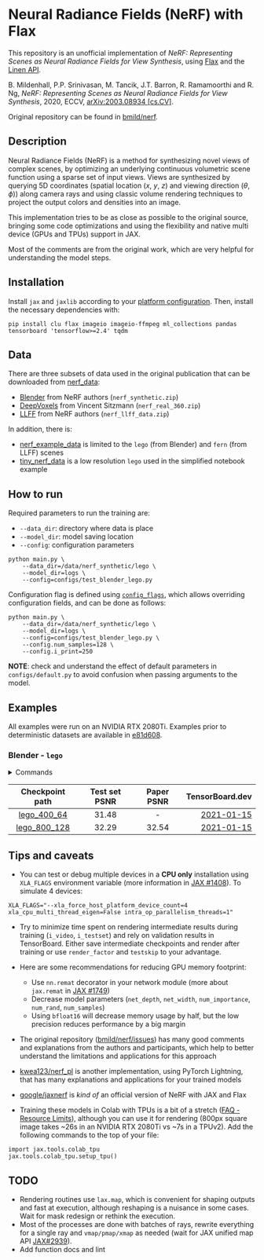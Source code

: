 # Neural Radiance Fields (NeRF) with Flax

This repository is an unofficial implementation of *NeRF: Representing Scenes as Neural Radiance Fields for View Synthesis*, using [Flax](https://github.com/google/flax) and the [Linen API](https://github.com/google/flax/tree/master/flax/linen).

B. Mildenhall, P.P. Srinivasan, M. Tancik, J.T. Barron, R. Ramamoorthi and R. Ng, *NeRF: Representing Scenes as Neural Radiance Fields for View Synthesis*, 2020, ECCV, [arXiv:2003.08934 [cs.CV]](https://arxiv.org/abs/2003.08934).

Original repository can be found in [bmild/nerf](https://github.com/bmild/nerf).

## Description

Neural Radiance Fields (NeRF) is a method for synthesizing novel views of complex scenes, by optimizing an underlying continuous volumetric scene function using a sparse set of input views. Views are synthesized by querying 5D coordinates (spatial location (*x*, *y*, *z*) and viewing direction (*θ*, *ϕ*)) along camera rays and using classic volume rendering techniques to project the output colors and densities into an image.

This implementation tries to be as close as possible to the original source, bringing some code optimizations and using the flexibility and native multi device (GPUs and TPUs) support in JAX.

Most of the comments are from the original work, which are very helpful for understanding the model steps.

## Installation

Install `jax` and `jaxlib` according to your [platform configuration](https://github.com/google/jax#installation). Then, install the necessary dependencies with:

```
pip install clu flax imageio imageio-ffmpeg ml_collections pandas tensorboard 'tensorflow>=2.4' tqdm
```

## Data

There are three subsets of data used in the original publication that can be downloaded from [nerf_data](https://drive.google.com/drive/folders/128yBriW1IG_3NJ5Rp7APSTZsJqdJdfc1):
- [Blender](https://drive.google.com/drive/folders/1JDdLGDruGNXWnM1eqY1FNL9PlStjaKWi) from NeRF authors (`nerf_synthetic.zip`)
- [DeepVoxels](https://drive.google.com/open?id=1lUvJWB6oFtT8EQ_NzBrXnmi25BufxRfl) from Vincent Sitzmann (`nerf_real_360.zip`)
- [LLFF](https://drive.google.com/drive/folders/14boI-o5hGO9srnWaaogTU5_ji7wkX2S7) from NeRF authors (`nerf_llff_data.zip`)

In addition, there is:
- [nerf_example_data](https://drive.google.com/open?id=1xzockqgkO-H3RCGfkZvIZNjOnk3l7AcT) is limited to the `lego` (from Blender) and `fern` (from LLFF) scenes
- [tiny_nerf_data](https://people.eecs.berkeley.edu/~bmild/nerf/tiny_nerf_data.npz) is a low resolution `lego` used in the simplified notebook example

## How to run

Required parameters to run the training are:
- `--data_dir`: directory where data is place
- `--model_dir`: model saving location
- `--config`: configuration parameters

```
python main.py \
    --data_dir=/data/nerf_synthetic/lego \
    --model_dir=logs \
    --config=configs/test_blender_lego.py
```

Configuration flag is defined using [`config_flags`](https://github.com/google/ml_collections/tree/master#config-flags), which allows overriding configuration fields, and can be done as follows:

```
python main.py \
    --data_dir=/data/nerf_synthetic/lego \
    --model_dir=logs \
    --config=configs/test_blender_lego.py \
    --config.num_samples=128 \
    --config.i_print=250
```

__NOTE__: check and understand the effect of default parameters in `configs/default.py` to avoid confusion when passing arguments to the model.

## Examples

All examples were run on an NVIDIA RTX 2080Ti. Examples prior to deterministic datasets are available in [e81d608](https://github.com/myagues/flax_nerf/tree/e81d608128d92c8d15fd17c21834a5e47c185359).

### Blender - `lego`

<details>
    <summary>Commands</summary>

```
python main.py \
    --data_dir=/data/nerf_synthetic \
    --model_dir=logs_lego_64 \
    --config=configs/test_blender_lego.py \
    --config.batching=True \
    --config.i_img=10000 \
    --config.i_weights=10000

python render.py \
    --data_dir=/data/nerf_synthetic \
    --model_dir=logs_lego_64 \
    --config=configs/test_blender_lego.py \
    --config.render_factor=1 \
    --config.testskip=0 \
    --render_video_set=test
```

```
python main.py \
    --data_dir=/data/nerf_synthetic \
    --model_dir=logs_lego_128 \
    --config=configs/paper_blender_lego.py \
    --config.batching=True \
    --config.i_img=10000 \
    --config.i_weights=10000

python render.py \
    --data_dir=/data/nerf_synthetic \
    --model_dir=logs_lego_128 \
    --config=configs/paper_blender_lego.py \
    --config.render_factor=1 \
    --config.testskip=0 \
    --render_video_set=test
```
</details>

Checkpoint path | Test set PSNR | Paper PSNR | TensorBoard.dev
:---------------: | :-------------: |  :-------------: | ---------------:
[lego_400_64](https://drive.google.com/drive/folders/1d4bseKj_lBzhszqrY46402xUPxJ0rNyB?usp=sharing) | 31.48 | - | [2021-01-15](https://tensorboard.dev/experiment/kw5Sqp64S5akhnpku3LgAQ)
[lego_800_128](https://drive.google.com/drive/folders/1AJ3h2k9cXUZdKz7In1U7MW8cDVzU-dbM?usp=sharing) | 32.29 | 32.54 | [2021-01-15](https://tensorboard.dev/experiment/kw5Sqp64S5akhnpku3LgAQ)

## Tips and caveats

- You can test or debug multiple devices in a **CPU only** installation using `XLA_FLAGS` environment variable (more information in [JAX #1408](https://github.com/google/jax/issues/1408)). To simulate 4 devices:

```
XLA_FLAGS="--xla_force_host_platform_device_count=4 xla_cpu_multi_thread_eigen=False intra_op_parallelism_threads=1"
```

- Try to minimize time spent on rendering intermediate results during training (`i_video`, `i_testset`) and rely on validation results in TensorBoard. Either save intermediate checkpoints and render after training or use `render_factor` and `testskip` to your advantage.

- Here are some recommendations for reducing GPU memory footprint:
    - Use `nn.remat` decorator in your network module (more about `jax.remat` in [JAX #1749](https://github.com/google/jax/pull/1749))
    - Decrease model parameters (`net_depth`, `net_width`, `num_importance`, `num_rand`, `num_samples`)
    - Using `bfloat16` will decrease memory usage by half, but the low precision reduces performance by a big margin

- The original repository ([bmild/nerf/issues](https://github.com/bmild/nerf/issues)) has many good comments and explanations from the authors and participants, which help to better understand the limitations and applications for this approach

- [kwea123/nerf_pl](https://github.com/kwea123/nerf_pl) is another implementation, using PyTorch Lightning, that has many explanations and applications for your trained models

- [google/jaxnerf](https://github.com/google-research/google-research/tree/master/jaxnerf) is _kind of_ an official version of NeRF with JAX and Flax

- Training these models in Colab with TPUs is a bit of a stretch ([FAQ - Resource Limits](https://research.google.com/colaboratory/faq.html#resource-limits)), although you can use it for rendering (800px square image takes ~26s in an NVIDIA RTX 2080Ti vs ~7s in a TPUv2). Add the following commands to the top of your file:

```
import jax.tools.colab_tpu
jax.tools.colab_tpu.setup_tpu()
```

## TODO

- Rendering routines use `lax.map`, which is convenient for shaping outputs and fast at execution, although reshaping is a nuisance in some cases. Wait for mask redesign or rethink the execution.
- Most of the processes are done with batches of rays, rewrite everything for a single ray and `vmap/pmap/xmap` as needed (wait for JAX unified map API [JAX#2939](https://github.com/google/jax/issues/2939)).
- Add function docs and lint
